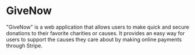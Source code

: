 # GiveNow
"GiveNow" is a web application that allows users to make quick and secure donations to their favorite charities or causes. It provides an easy way for users to support the causes they care about by making online payments through Stripe.
